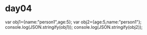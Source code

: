 # day04

var obj1={name:"person1",age:5};
var obj2={age:5,name:"person1"};
console.log(JSON.stringify(obj1));
console.log(JSON.stringify(obj2));
